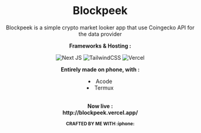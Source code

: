 

<div align="center">
<h1>Blockpeek</h1>
<p>Blockpeek is a simple crypto market looker app that use Coingecko API for the data provider</p>

<p><b>Frameworks & Hosting :</b></p>
<div align="center">

<a>![Next JS](https://img.shields.io/badge/Next-black?style=for-the-badge&logo=next.js&logoColor=white)</a>
<a>![TailwindCSS](https://img.shields.io/badge/tailwindcss-%2338B2AC.svg?style=for-the-badge&logo=tailwind-css&logoColor=white)</a>
<a>![Vercel](https://img.shields.io/badge/vercel-%23000000.svg?style=for-the-badge&logo=vercel&logoColor=white)</a>
</div>

<p><b>Entirely made on phone, with :</b></p>
<li>Acode</li>
<li>Termux</li>
<br>
<p><b>Now live : <br>
http://blockpeek.vercel.app/</b></p>

<p><b><sub>CRAFTED BY ME WITH :iphone:</sub></b></p>
</div>

